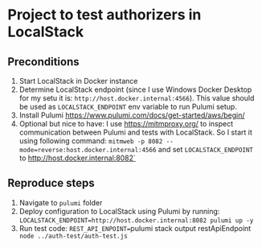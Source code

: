 # Project to test authorizers in LocalStack

## Preconditions

1. Start LocalStack in Docker instance
2. Determine LocalStack endpoint (since I use Windows Docker Desktop for my setu it
   is: `http://host.docker.internal:4566`). This value should be used as `LOCALSTACK_ENDPOINT` env variable to run
   Pulumi setup.
3. Install Pulumi https://www.pulumi.com/docs/get-started/aws/begin/
4. Optional but nice to have: I use https://mitmproxy.org/ to inspect communication between Pulumi and tests with
   LocalStack. So I start it using following command: `mitmweb -p 8082 --mode=reverse:host.docker.internal:4566` and
   set `LOCALSTACK_ENDPOINT` to http://host.docker.internal:8082`

## Reproduce steps

1. Navigate to `pulumi` folder
2. Deploy configuration to LocalStack using Pulumi by running:
   `LOCALSTACK_ENDPOINT=http://host.docker.internal:8082 pulumi up -y`
3. Run test code: `REST_API_ENPOINT=`pulumi stack output restApiEndpoint` node ../auth-test/auth-test.js`

